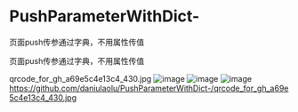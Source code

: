# PushParameterWithDict-
页面push传参通过字典，不用属性传值

页面push传参通过字典，不用属性传值

qrcode_for_gh_a69e5c4e13c4_430.jpg
![image](https://github.com/ButBueatiful/dotvim/raw/master/screenshots/vim-screenshot.jpg)
![image](https://github.com/daniulaolu/PushParameterWithDict-/master/WechatIMG18503.jpeg)
![image](https://github.com/daniulaolu/PushParameterWithDict-/master/qrcode_for_gh_a69e5c4e13c4_430.jpg)
https://github.com/daniulaolu/PushParameterWithDict-/qrcode_for_gh_a69e5c4e13c4_430.jpg
